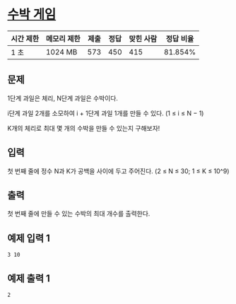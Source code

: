 # [수박 게임](https://www.acmicpc.net/problem/31868)

| 시간 제한 | 메모리 제한 | 제출 | 정답 | 맞힌 사람 | 정답 비율 |
| --- | --- | --- | --- | --- | --- |
| 1 초 | 1024 MB | 573 | 450 | 415 | 81.854% |

## 문제

1단계 과일은 체리, N단계 과일은 수박이다.

i단계 과일 2개를 소모하여 i + 1단계 과일 1개를 만들 수 있다. (1 ≤ i ≤ N − 1)

K개의 체리로 최대 몇 개의 수박을 만들 수 있는지 구해보자!

## 입력

첫 번째 줄에 정수 N과 K가 공백을 사이에 두고 주어진다. (2 ≤ N ≤ 30; 1 ≤ K ≤ 10^9)

## 출력

첫 번째 줄에 만들 수 있는 수박의 최대 개수를 출력한다.

## 예제 입력 1

```
3 10

```

## 예제 출력 1

```
2
```
